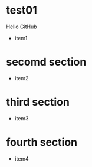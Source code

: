 # test01
Hello GitHub

- item1

# secomd section

- item2

# third section

- item3

# fourth section

- item4
